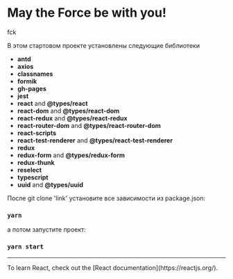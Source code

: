 # May the Force be with you! 
fck




В этом стартовом проекте установлены следующие библиотеки

- **antd** 
- **axios** 
- **classnames**
- **formik**
- **gh-pages**
- **jest**
- **react** and **@types/react**
- **react-dom** and **@types/react-dom**
- **react-redux** and **@types/react-redux**
- **react-router-dom** and **@types/react-router-dom**
- **react-scripts** 
- **react-test-renderer** and **@types/react-test-renderer**
- **redux**
- **redux-form** and **@types/redux-form**
- **redux-thunk**
- **reselect**
- **typescript** 
- **uuid** and **@types/uuid**

После git clone 'link' установите все зависимости из package.json:
### `yarn`

а потом запустите проект:
### `yarn start`


<hr>
To learn React, check out the [React documentation](https://reactjs.org/).
